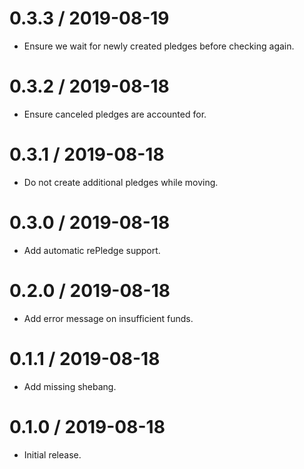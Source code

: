 0.3.3 / 2019-08-19
==================

* Ensure we wait for newly created pledges before checking again.

0.3.2 / 2019-08-18
==================

* Ensure canceled pledges are accounted for.

0.3.1 / 2019-08-18
==================

* Do not create additional pledges while moving.

0.3.0 / 2019-08-18
==================

* Add automatic rePledge support.

0.2.0 / 2019-08-18
==================

* Add error message on insufficient funds.

0.1.1 / 2019-08-18
==================

* Add missing shebang.

0.1.0 / 2019-08-18
==================

* Initial release.
